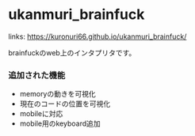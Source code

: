 # ukanmuri_brainfuck
links: https://kuronuri66.github.io/ukanmuri_brainfuck/

brainfuckのweb上のインタプリタです。

### 追加された機能
* memoryの動きを可視化
* 現在のコードの位置を可視化
* mobileに対応
* mobile用のkeyboard追加
